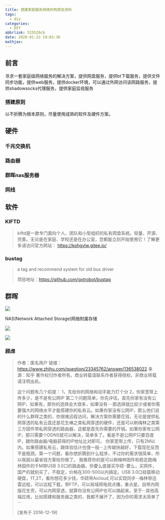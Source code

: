 ```yaml
---
title: 搭建家庭服务网络的构想及资料
tags:
  - diy
categories:
  - DIY
abbrlink: 525520cb
date: 2020-01-22 19:03:36
mathjax:
---
```

## 前言

寻求一套家庭级网络服务的解决方案，提供网盘服务，提供bt下载服务，提供文件同步功能，提供web服务，提供docker环境，可以通过外网访问该网路服务，提供shadowsocks代理服务，提供家庭监视服务

### 搭建原则

以不折腾为根本原则，尽量使用成熟的软件及硬件方案。

## 硬件

### 千兆交换机

### 路由器

### 群晖nas服务器

### 网线



## 软件

### KIFTD

> kiftd是一款专门面向个人、团队和小型组织的私有网盘系统。轻量、开源、完善。无论是在家庭、学校还是在办公室，您都能立刻开始使用它！了解更多请访问官方网站： https://kohgylw.gitee.io/

### bustag

> a tag and recommend system for old bus driver
>
> 项目地址：https://github.com/gxtrobot/bustag

## 群晖

![](https://img.alicdn.com/imgextra/i1/3344843273/TB2NinWoY_I8KJjy1XaXXbsxpXa_!!3344843273.jpg)

NAS(Network Attached Storage)网络附属存储

![](https://pic1.zhimg.com/80/v2-ccb68ec93f553435c0b38c0dae98392c_hd.jpg)

![](https://pic4.zhimg.com/v2-c0e31a85c98931175829b9dd599303a2_r.jpg)



### 顾虑

> 作者：匿名用户
> 链接：https://www.zhihu.com/question/23345762/answer/136538022
> 来源：知乎
> 著作权归作者所有。商业转载请联系作者获得授权，非商业转载请注明出处。
>
> 
>
> 这个问题有几个前提：
> 1，先给你的网络和动手能力打个分
> 2，你家宽带上传多少，是不是有公网IP
> 第二个问题简单，你先评估，首先你家有没有公网IP，如果有，那你的选择会大很多，如果没有····那选择就比较少或者你需要强大的网络水平才能搭建你的私有云。如果你家没有公网IP，那么他们说的什么群晖之类的，你很难远程访问，解决方案你需要花钱，无论是提供私网穿透的私有云盘还是花生棒之类私网穿透的硬件，还是可以刷梅林之类第三方固件带私网穿透的路由器，这都是首先你需要的开销。如果你家有公网IP，那只需要个DDNS就可以解决，简单多了。看是不是公网IP只要百度IP，跟你路由器/电脑获得的IP地址比对即可。
> 你家宽带上传，只有2M以内，如果搭建私有云，跟体验估计也很一般···上传越快越好，下载现在反而不是瓶颈。第一个问题，看你想折腾到什么程序，不过你的需求很简单，所以我就以最省钱方案给你做了。
> 我推荐你的是可以刷梅林固件和稳定跑梅林固件的千M带USB 3.0口的路由器，你要么直接买华硕··要么，买网件，国产的就别买了，不稳定，价格在300-500以内搞定。USB 3.0口挂载移动硬盘，1T,2T，看你想花多少钱，华硕带Aicloud,可以实现同步···梅林带迅雷远程，可以远程下载，带FTP，可以局域网电视点播，重点是，自带内网版花生壳，可以内网穿透，就算你没有公网IP也可以搞起来。至于···其他高端应用，比如搭建和服务器之类的，我都不展开了，因为你的需求太简单了···
>
> [发布于 2016-12-19]